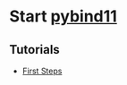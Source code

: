 # Start [pybind11]

[pybind11]: https://github.com/pybind/pybind11

## Tutorials

* [First Steps](docs/first_steps.md)

